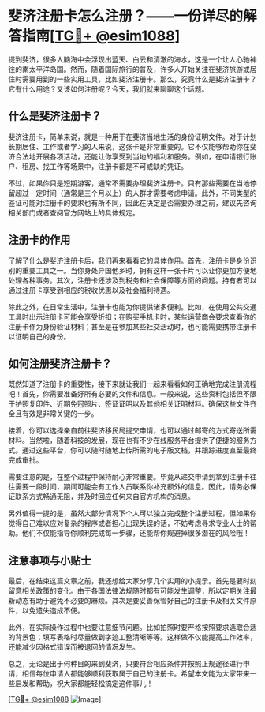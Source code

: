 # 斐济注册卡怎么注册？——一份详尽的解答指南[[TG💪+ @esim1088](https://t.me/s/esim1088)]

提到斐济，很多人脑海中会浮现出蓝天、白云和清澈的海水，这是一个让人心驰神往的南太平洋岛国。然而，随着国际旅行的普及，许多人开始关注在斐济旅游或居住时需要用到的一些实用工具，比如斐济注册卡。那么，究竟什么是斐济注册卡？它有什么用途？又该如何注册呢？今天，我们就来聊聊这个话题。

## 什么是斐济注册卡？

斐济注册卡，简单来说，就是一种用于在斐济当地生活的身份证明文件。对于计划长期居住、工作或者学习的人来说，这张卡是非常重要的。它不仅能够帮助你在斐济合法地开展各项活动，还能让你享受到当地的福利和服务。例如，在申请银行账户、租房、找工作等场景中，注册卡都是不可或缺的凭证。

不过，如果你只是短期游客，通常不需要办理斐济注册卡。只有那些需要在当地停留超过一定时间（通常是三个月以上）的人群才需要考虑申请。此外，不同类型的签证可能对注册卡的要求也有所不同，因此在决定是否需要办理之前，建议先咨询相关部门或者查阅官方网站上的具体规定。

## 注册卡的作用

了解了什么是斐济注册卡后，我们再来看看它的具体作用。首先，注册卡是身份识别的重要工具之一。当你身处异国他乡时，拥有这样一张卡片可以让你更加方便地处理各种事务。其次，注册卡还涉及到税务和社会保障等方面的问题。持有者可以通过注册卡享受到相应的税收优惠以及社会福利待遇。

除此之外，在日常生活中，注册卡也能为你提供诸多便利。比如，在使用公共交通工具时出示注册卡可能会享受折扣；在购买手机卡时，某些运营商会要求查看你的注册卡作为身份验证材料；甚至是在参加某些社交活动时，也可能需要携带注册卡以证明自己的身份。

## 如何注册斐济注册卡？

既然知道了注册卡的重要性，接下来就让我们一起来看看如何正确地完成注册流程吧！首先，你需要准备好所有必要的文件和信息。一般来说，这些资料包括但不限于护照复印件、近期免冠照片、签证证明以及其他相关证明材料。确保这些文件齐全且有效是非常关键的一步。

接着，你可以选择亲自前往斐济移民局提交申请，也可以通过邮寄的方式寄送所需材料。当然啦，随着科技的发展，现在也有不少在线服务平台提供了便捷的服务方式。通过这些平台，你可以随时随地上传所需的电子版文档，并跟踪进度直至最终完成审批。

需要注意的是，在整个过程中保持耐心非常重要。毕竟从递交申请到拿到注册卡往往需要一段时间，期间可能会有工作人员联系你补充额外的信息。因此，请务必保证联系方式畅通无阻，并及时回应任何来自官方机构的消息。

另外值得一提的是，虽然大部分情况下个人可以独立完成整个注册过程，但如果你觉得自己难以应对复杂的程序或者担心出现失误的话，不妨考虑寻求专业人士的帮助。他们不仅能指导你顺利完成每一步骤，还能帮你规避掉很多潜在的风险哦！

## 注意事项与小贴士

最后，在结束这篇文章之前，我还想给大家分享几个实用的小提示。首先是要时刻留意相关政策的变化。由于各国法律法规随时都有可能发生调整，所以定期关注最新动态有助于避免不必要的麻烦。其次是要妥善保管好自己的注册卡及相关文件原件，以免遗失造成不便。

此外，在实际操作过程中也要注意细节问题。比如拍照时要严格按照要求选取合适的背景色；填写表格时尽量做到字迹工整清晰等等。这样做不仅能提高工作效率，还能减少因格式错误而被退回的情况发生。

总之，无论是出于何种目的来到斐济，只要符合相应条件并按照正规途径进行申请，相信每位申请人都能够顺利获取属于自己的注册卡。希望本文能为大家带来一些启发和帮助，祝大家都能轻松搞定这件事儿！

[[TG💪+ @esim1088](https://t.me/s/esim1088) ![Image](https://i.postimg.cc/4NQfJmqS/Snipaste-2025-05-13-00-14-12.png)]